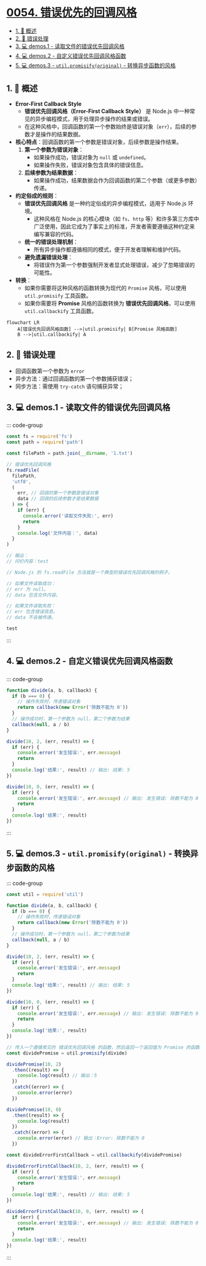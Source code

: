 # [0054. 错误优先的回调风格](https://github.com/Tdahuyou/TNotes.nodejs/tree/main/notes/0054.%20%E9%94%99%E8%AF%AF%E4%BC%98%E5%85%88%E7%9A%84%E5%9B%9E%E8%B0%83%E9%A3%8E%E6%A0%BC)

<!-- region:toc -->

- [1. 📒 概述](#1--概述)
- [2. 📒 错误处理](#2--错误处理)
- [3. 💻 demos.1 - 读取文件的错误优先回调风格](#3--demos1---读取文件的错误优先回调风格)
- [4. 💻 demos.2 - 自定义错误优先回调风格函数](#4--demos2---自定义错误优先回调风格函数)
- [5. 💻 demos.3 - `util.promisify(original)` - 转换异步函数的风格](#5--demos3---utilpromisifyoriginal---转换异步函数的风格)

<!-- endregion:toc -->

## 1. 📒 概述

- **Error-First Callback Style**
  - **错误优先回调风格（Error-First Callback Style）** 是 Node.js 中一种常见的异步编程模式，用于处理异步操作的结果或错误。
  - 在这种风格中，回调函数的第一个参数始终是错误对象（`err`），后续的参数才是操作的结果数据。
- **核心特点**：回调函数的第一个参数是错误对象，后续参数是操作结果。
  1. **第一个参数为错误对象**：
     - 如果操作成功，错误对象为 `null` 或 `undefined`。
     - 如果操作失败，错误对象包含具体的错误信息。
  2. **后续参数为结果数据**：
     - 如果操作成功，结果数据会作为回调函数的第二个参数（或更多参数）传递。
- **约定俗成的规则**：
  - **错误优先回调风格** 是一种约定俗成的异步编程模式，适用于 Node.js 环境。
    - 这种风格在 Node.js 的核心模块（如 `fs`、`http` 等）和许多第三方库中广泛使用，因此它成为了事实上的标准，开发者需要遵循这种约定来编写兼容的代码。
  - **统一的错误处理机制**：
    - 所有异步操作都遵循相同的模式，便于开发者理解和维护代码。
  - **避免遗漏错误处理**：
    - 将错误作为第一个参数强制开发者显式处理错误，减少了忽略错误的可能性。
- **转换**：
  - 如果你需要将这种风格的函数转换为现代的 `Promise` 风格，可以使用 `util.promisify` 工具函数。
  - 如果你需要将 **Promise** 风格的函数转换为 **错误优先回调风格**，可以使用 `util.callbackify` 工具函数。

```mermaid
flowchart LR
    A[错误优先回调风格函数] -->|util.promisify| B[Promise 风格函数]
    B -->|util.callbackify| A
```

## 2. 📒 错误处理

- 回调函数第一个参数为 `error`
- 异步方法：通过回调函数的第一个参数捕获错误；
- 同步方法：需使用 `try-catch` 语句捕获异常；

## 3. 💻 demos.1 - 读取文件的错误优先回调风格

::: code-group

```javascript [1.cjs]
const fs = require('fs')
const path = require('path')

const filePath = path.join(__dirname, '1.txt')

// 错误优先回调风格
fs.readFile(
  filePath,
  'utf8',
  (
    err, // 回调的第一个参数是错误对象
    data // 回调的后续参数才是结果数据
  ) => {
    if (err) {
      console.error('读取文件失败:', err)
      return
    }
    console.log('文件内容：', data)
  }
)

// 输出：
// 问价内容：test

// Node.js 的 fs.readFile 方法就是一个典型的错误优先回调风格的例子。

// 如果文件读取成功：
// err 为 null。
// data 包含文件内容。

// 如果文件读取失败：
// err 包含错误信息。
// data 不会被传递。
```

```txt [1.txt]
test
```

:::

## 4. 💻 demos.2 - 自定义错误优先回调风格函数

::: code-group

```javascript [1.cjs]
function divide(a, b, callback) {
  if (b === 0) {
    // 操作失败时，传递错误对象
    return callback(new Error('除数不能为 0'))
  }
  // 操作成功时，第一个参数为 null，第二个参数为结果
  callback(null, a / b)
}

divide(10, 2, (err, result) => {
  if (err) {
    console.error('发生错误:', err.message)
    return
  }
  console.log('结果:', result) // 输出: 结果: 5
})

divide(10, 0, (err, result) => {
  if (err) {
    console.error('发生错误:', err.message) // 输出: 发生错误: 除数不能为 0
    return
  }
  console.log('结果:', result)
})
```

:::

## 5. 💻 demos.3 - `util.promisify(original)` - 转换异步函数的风格

::: code-group

```javascript [1.cjs]
const util = require('util')

function divide(a, b, callback) {
  if (b === 0) {
    // 操作失败时，传递错误对象
    return callback(new Error('除数不能为 0'))
  }
  // 操作成功时，第一个参数为 null，第二个参数为结果
  callback(null, a / b)
}

divide(10, 2, (err, result) => {
  if (err) {
    console.error('发生错误:', err.message)
    return
  }
  console.log('结果:', result) // 输出: 结果: 5
})

divide(10, 0, (err, result) => {
  if (err) {
    console.error('发生错误:', err.message) // 输出: 发生错误: 除数不能为 0
    return
  }
  console.log('结果:', result)
})

// 传入一个遵循常见的 错误优先回调风格 的函数，然后返回一个返回值为 Promise 的函数。
const dividePromise = util.promisify(divide)

dividePromise(10, 2)
  .then((result) => {
    console.log(result) // 输出：5
  })
  .catch((error) => {
    console.error(error)
  })

dividePromise(10, 0)
  .then((result) => {
    console.log(result)
  })
  .catch((error) => {
    console.error(error) // 输出：Error: 除数不能为 0
  })

const divideErrorFirstCallback = util.callbackify(dividePromise)

divideErrorFirstCallback(10, 2, (err, result) => {
  if (err) {
    console.error('发生错误:', err.message)
    return
  }
  console.log('结果:', result) // 输出: 结果: 5
})

divideErrorFirstCallback(10, 0, (err, result) => {
  if (err) {
    console.error('发生错误:', err.message) // 输出: 发生错误: 除数不能为 0
    return
  }
  console.log('结果:', result)
})
```

:::

